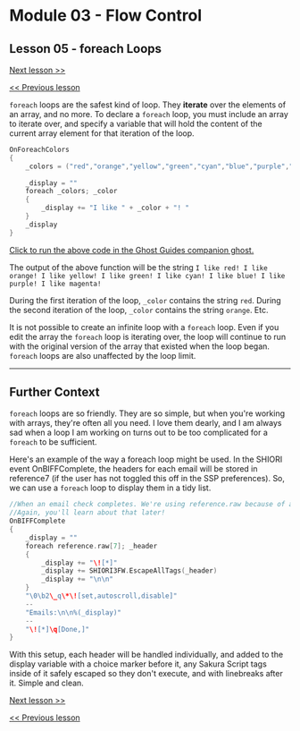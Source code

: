 # Module 03 - Flow Control

## Lesson 05 - foreach Loops

[Next lesson >>](../module_03_flow_control/06_continue_break.md)

[<< Previous lesson](../module_03_flow_control/04_for_loops.md)

`foreach` loops are the safest kind of loop. They **iterate** over the elements of an array, and no more. To declare a `foreach` loop, you must include an array to iterate over, and specify a variable that will hold the content of the current array element for that iteration of the loop.

```c
OnForeachColors
{
	_colors = ("red","orange","yellow","green","cyan","blue","purple","magenta")
	
	_display = ""
	foreach _colors; _color
	{
		_display += "I like " + _color + "! "
	}
	_display
}
```

[Click to run the above code in the Ghost Guides companion ghost.](https://zichqec.github.io/YAYA_Fundamentals/jump.html?url=x-ukagaka-link%3Atype%3Devent%26ghost%3DGhost%20Guides%26info%3DOnExample.M3.L5.ForeachColors)

The output of the above function will be the string `I like red! I like orange! I like yellow! I like green! I like cyan! I like blue! I like purple! I like magenta! `

During the first iteration of the loop, `_color` contains the string `red`. During the second iteration of the loop, `_color` contains the string `orange`. Etc.

It is not possible to create an infinite loop with a `foreach` loop. Even if you edit the array the `foreach` loop is iterating over, the loop will continue to run with the original version of the array that existed when the loop began. `foreach` loops are also unaffected by the loop limit.

---

## Further Context

`foreach` loops are so friendly. They are so simple, but when you're working with arrays, they're often all you need. I love them dearly, and I am always sad when a loop I am working on turns out to be too complicated for a `foreach` to be sufficient.

Here's an example of the way a foreach loop might be used. In the SHIORI event OnBIFFComplete, the headers for each email will be stored in reference7 (if the user has not toggled this off in the SSP preferences). So, we can use a `foreach` loop to display them in a tidy list.

```c
//When an email check completes. We're using reference.raw because of auto type convert
//Again, you'll learn about that later!
OnBIFFComplete
{
	_display = ""
	foreach reference.raw[7]; _header
	{
		_display += "\![*]"
		_display += SHIORI3FW.EscapeAllTags(_header)
		_display += "\n\n"
	}
	"\0\b2\_q\*\![set,autoscroll,disable]"
	--
	"Emails:\n\n%(_display)"
	--
	"\![*]\q[Done,]"
}
```

With this setup, each header will be handled individually, and added to the display variable with a choice marker before it, any Sakura Script tags inside of it safely escaped so they don't execute, and with linebreaks after it. Simple and clean.

[Next lesson >>](../module_03_flow_control/06_continue_break.md)

[<< Previous lesson](../module_03_flow_control/04_for_loops.md)
